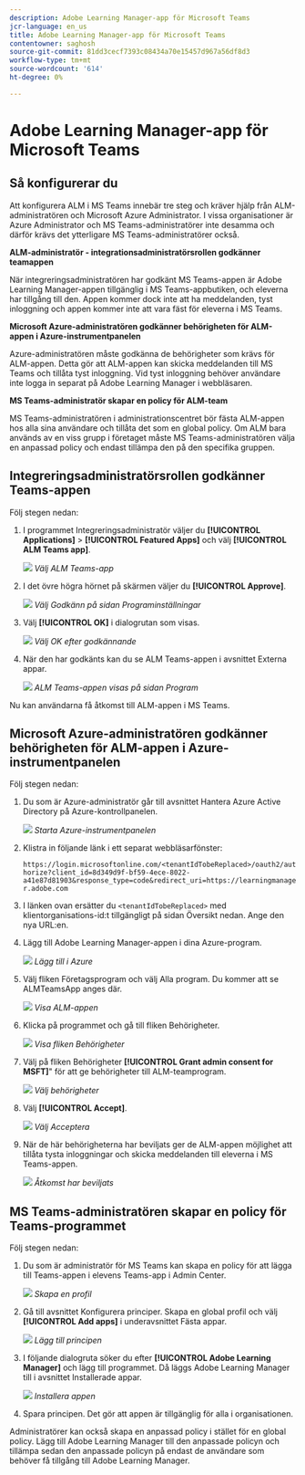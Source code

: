 ```yaml
---
description: Adobe Learning Manager-app för Microsoft Teams
jcr-language: en_us
title: Adobe Learning Manager-app för Microsoft Teams
contentowner: saghosh
source-git-commit: 81dd3cecf7393c08434a70e15457d967a56df8d3
workflow-type: tm+mt
source-wordcount: '614'
ht-degree: 0%

---
```



# Adobe Learning Manager-app för Microsoft Teams

## Så konfigurerar du

Att konfigurera ALM i MS Teams innebär tre steg och kräver hjälp från ALM-administratören och Microsoft Azure Administrator. I vissa organisationer är Azure Administrator och MS Teams-administratörer inte desamma och därför krävs det ytterligare MS Teams-administratörer också.

**ALM-administratör - integrationsadministratörsrollen godkänner teamappen**

När integreringsadministratören har godkänt MS Teams-appen är Adobe Learning Manager-appen tillgänglig i MS Teams-appbutiken, och eleverna har tillgång till den. Appen kommer dock inte att ha meddelanden, tyst inloggning och appen kommer inte att vara fäst för eleverna i MS Teams.

**Microsoft Azure-administratören godkänner behörigheten för ALM-appen i Azure-instrumentpanelen**

Azure-administratören måste godkänna de behörigheter som krävs för ALM-appen. Detta gör att ALM-appen kan skicka meddelanden till MS Teams och tillåta tyst inloggning. Vid tyst inloggning behöver användare inte logga in separat på Adobe Learning Manager i webbläsaren.

**MS Teams-administratör skapar en policy för ALM-team**

MS Teams-administratören i administrationscentret bör fästa ALM-appen hos alla sina användare och tillåta det som en global policy. Om ALM bara används av en viss grupp i företaget måste MS Teams-administratören välja en anpassad policy och endast tillämpa den på den specifika gruppen.

## Integreringsadministratörsrollen godkänner Teams-appen

Följ stegen nedan:

1. I programmet Integreringsadministratör väljer du **[!UICONTROL Applications]** > **[!UICONTROL Featured Apps]** och välj **[!UICONTROL ALM Teams app]**.

   ![](assets/featuredapps.jpg)
   *Välj ALM Teams-app*

1. I det övre högra hörnet på skärmen väljer du **[!UICONTROL Approve]**.

   ![](assets/integration_admin_approval_form.jpg)
   *Välj Godkänn på sidan Programinställningar*

1. Välj **[!UICONTROL OK]** i dialogrutan som visas.

   ![](assets/integration_admin_approved_dialog_box.jpg)
   *Välj OK efter godkännande*

1. När den har godkänts kan du se ALM Teams-appen i avsnittet Externa appar.

   ![](assets/integration_admin_external_apps.jpg)
   *ALM Teams-appen visas på sidan Program*

Nu kan användarna få åtkomst till ALM-appen i MS Teams.

## Microsoft Azure-administratören godkänner behörigheten för ALM-appen i Azure-instrumentpanelen

Följ stegen nedan:

1. Du som är Azure-administratör går till avsnittet Hantera Azure Active Directory på Azure-kontrollpanelen.

   ![](assets/microsoft_azure.jpg)
   *Starta Azure-instrumentpanelen*

1. Klistra in följande länk i ett separat webbläsarfönster:

   `https://login.microsoftonline.com/<tenantIdTobeReplaced>/oauth2/authorize?client_id=8d349d9f-bf59-4ece-8022-a41e87d81903&response_type=code&redirect_uri=https://learningmanager.adobe.com`

1. I länken ovan ersätter du `<tenantIdTobeReplaced>` med klientorganisations-id:t tillgängligt på sidan Översikt nedan. Ange den nya URL:en.

1. Lägg till Adobe Learning Manager-appen i dina Azure-program.

   ![](assets/microsoft_azure_dashboard.jpg)
   *Lägg till i Azure*

1. Välj fliken Företagsprogram och välj Alla program. Du kommer att se ALMTeamsApp anges där.

   ![](assets/microsoft_azure_enterprise_applications.jpg)
   *Visa ALM-appen*

1. Klicka på programmet och gå till fliken Behörigheter.

   ![](assets/microsoft_azure_ALMTeamsNonProdApp.jpg)
   *Visa fliken Behörigheter*

1. Välj på fliken Behörigheter **[!UICONTROL Grant admin consent for MSFT]**&quot; för att ge behörigheter till ALM-teamprogram.

   ![](assets/microsoft_azure_ALMTeamsNonProdApp_permissions.jpg)
   *Välj behörigheter*

1. Välj **[!UICONTROL Accept]**.

   ![](assets/microsoft_azure_ALMTeamsNonProdApp_permission_request.jpg)
   *Välj Acceptera*

1. När de här behörigheterna har beviljats ger de ALM-appen möjlighet att tillåta tysta inloggningar och skicka meddelanden till eleverna i MS Teams-appen.

   ![](assets/microsoft_azure_ALMTeamsNonProdApp_permission_request_granted.jpg)
   *Åtkomst har beviljats*

## MS Teams-administratören skapar en policy för Teams-programmet

Följ stegen nedan:

1. Du som är administratör för MS Teams kan skapa en policy för att lägga till Teams-appen i elevens Teams-app i Admin Center.

   ![](assets/microsoft_teams_admin_center.png)
   *Skapa en profil*

1. Gå till avsnittet Konfigurera principer. Skapa en global profil och välj **[!UICONTROL Add apps]** i underavsnittet Fästa appar.

   ![](assets/microsoft_teams_admin_center_add_installed_apps.png)
   *Lägg till principen*

1. I följande dialogruta söker du efter **[!UICONTROL Adobe Learning Manager]** och lägg till programmet. Då läggs Adobe Learning Manager till i avsnittet Installerade appar.

   ![](assets/microsoft_teams_admin_center_installed_apps.png)
   *Installera appen*

1. Spara principen. Det gör att appen är tillgänglig för alla i organisationen.

Administratörer kan också skapa en anpassad policy i stället för en global policy. Lägg till Adobe Learning Manager till den anpassade policyn och tillämpa sedan den anpassade policyn på endast de användare som behöver få tillgång till Adobe Learning Manager.
